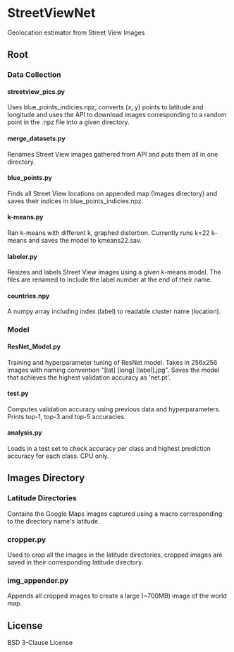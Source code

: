 # StreetViewNet

Geolocation estimator from Street View Images

## Root

### Data Collection
#### streetview_pics.py
Uses blue_points_indicies.npz, converts (x, y) points to latitude and longitude and uses the API to download images corresponding to a random point in the .npz file into a given directory.

#### merge_datasets.py
Renames Street View images gathered from API and puts them all in one directory.

#### blue_points.py
Finds all Street View locations on appended map (Images directory) and saves their indices in blue_points_indicies.npz.

#### k-means.py
Ran k-means with different k, graphed distortion. Currently runs k=22 k-means and saves the model to kmeans22.sav.

#### labeler.py
Resizes and labels Street View images using a given k-means model. The files are renamed to include the label number at the end of their name.

#### countries.npy
A numpy array including index (label) to readable cluster name (location).

### Model

#### ResNet_Model.py

Training and hyperparameter tuning of ResNet model. Takes in 256x256 images with naming convention "[lat] [long] [label].jpg". Saves the model that achieves the highest validation accuracy as 'net.pt'.

#### test.py

Computes validation accuracy using previous data and hyperparameters. Prints top-1, top-3 and top-5 accuracies.

#### analysis.py

Loads in a test set to check accuracy per class and highest prediction accuracy for each class. CPU only.

## Images Directory

### Latitude Directories
Contains the Google Maps images captured using a macro corresponding to the directory name's latitude.

### cropper.py
Used to crop all the images in the latitude directories, cropped images are saved in their corresponding latitude directory.

### img_appender.py
Appends all cropped images to create a large (~700MB) image of the world map.

## License

BSD 3-Clause License